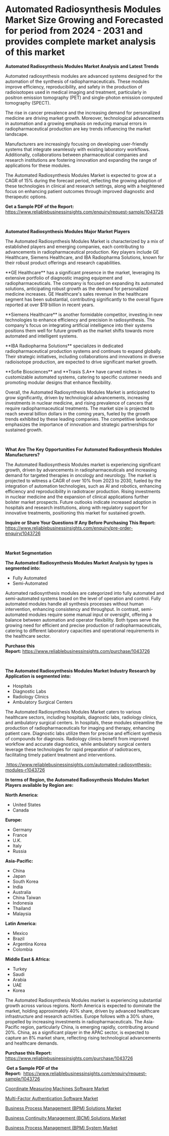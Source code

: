 <p><h1>Automated Radiosynthesis Modules Market Size Growing and Forecasted for period from 2024 - 2031 and provides complete market analysis of this market</h1></p><p><strong>Automated Radiosynthesis Modules Market Analysis and Latest Trends</strong></p>
<p><p>Automated radiosynthesis modules are advanced systems designed for the automation of the synthesis of radiopharmaceuticals. These modules improve efficiency, reproducibility, and safety in the production of radioisotopes used in medical imaging and treatment, particularly in positron emission tomography (PET) and single-photon emission computed tomography (SPECT). </p><p>The rise in cancer prevalence and the increasing demand for personalized medicine are driving market growth. Moreover, technological advancements in automation and a growing emphasis on reducing manual errors in radiopharmaceutical production are key trends influencing the market landscape. </p><p>Manufacturers are increasingly focusing on developing user-friendly systems that integrate seamlessly with existing laboratory workflows. Additionally, collaborations between pharmaceutical companies and research institutions are fostering innovation and expanding the range of applications for these modules. </p><p>The Automated Radiosynthesis Modules Market is expected to grow at a CAGR of 15% during the forecast period, reflecting the growing adoption of these technologies in clinical and research settings, along with a heightened focus on enhancing patient outcomes through improved diagnostic and therapeutic options.</p></p>
<p><strong>Get a Sample PDF of the Report:&nbsp;</strong> <a href="https://www.reliablebusinessinsights.com/enquiry/request-sample/1043726?utm_campaign=1539&utm_medium=2&utm_source=Github&utm_content=ia&utm_term=24102024&utm_id=automated-radiosynthesis-modules">https://www.reliablebusinessinsights.com/enquiry/request-sample/1043726</a></p>
<p>&nbsp;</p>
<p><strong>Automated Radiosynthesis Modules Major Market Players</strong></p>
<p><p>The Automated Radiosynthesis Modules Market is characterized by a mix of established players and emerging companies, each contributing to advancements in radiopharmaceutical production. Key players include GE Healthcare, Siemens Healthcare, and IBA Radiopharma Solutions, known for their robust product offerings and research capabilities.</p><p>**GE Healthcare** has a significant presence in the market, leveraging its extensive portfolio of diagnostic imaging equipment and radiopharmaceuticals. The company is focused on expanding its automated solutions, anticipating robust growth as the demand for personalized medicine increases. GE Healthcare's sales revenue in the healthcare segment has been substantial, contributing significantly to the overall figure reported at over $19 billion in recent years.</p><p>**Siemens Healthcare** is another formidable competitor, investing in new technologies to enhance efficiency and precision in radiosynthesis. The company's focus on integrating artificial intelligence into their systems positions them well for future growth as the market shifts towards more automated and intelligent systems.</p><p>**IBA Radiopharma Solutions** specializes in dedicated radiopharmaceutical production systems and continues to expand globally. Their strategic initiatives, including collaborations and innovations in diverse radioisotope production, are expected to drive significant market growth. </p><p>**Sofie Biosciences** and **Trasis S.A** have carved niches in customizable automated systems, catering to specific customer needs and promoting modular designs that enhance flexibility. </p><p>Overall, the Automated Radiosynthesis Modules Market is anticipated to grow significantly, driven by technological advancements, increasing investments in nuclear medicine, and rising prevalence of cancers that require radiopharmaceutical treatments. The market size is projected to reach several billion dollars in the coming years, fueled by the growth trends exhibited by these leading companies. The competitive landscape emphasizes the importance of innovation and strategic partnerships for sustained growth.</p></p>
<p>&nbsp;</p>
<p><strong>What Are The Key Opportunities For Automated Radiosynthesis Modules Manufacturers?</strong></p>
<p><p>The Automated Radiosynthesis Modules market is experiencing significant growth, driven by advancements in radiopharmaceuticals and increasing demand for targeted therapies in oncology and neurology. The market is projected to witness a CAGR of over 10% from 2023 to 2030, fueled by the integration of automation technologies, such as AI and robotics, enhancing efficiency and reproducibility in radiotracer production. Rising investments in nuclear medicine and the expansion of clinical applications further bolster market prospects. Future outlooks indicate increased adoption in hospitals and research institutions, along with regulatory support for innovative treatments, positioning this market for sustained growth.</p></p>
<p><strong>Inquire or Share Your Questions If Any Before Purchasing This Report:</strong> <a href="https://www.reliablebusinessinsights.com/enquiry/pre-order-enquiry/1043726?utm_campaign=1539&utm_medium=2&utm_source=Github&utm_content=ia&utm_term=24102024&utm_id=automated-radiosynthesis-modules">https://www.reliablebusinessinsights.com/enquiry/pre-order-enquiry/1043726</a></p>
<p>&nbsp;</p>
<p><strong>Market Segmentation</strong></p>
<p><strong>The Automated Radiosynthesis Modules Market Analysis by types is segmented into:</strong></p>
<p><ul><li>Fully Automated</li><li>Semi-Automated</li></ul></p>
<p><p>Automated radiosynthesis modules are categorized into fully automated and semi-automated systems based on the level of operation and control. Fully automated modules handle all synthesis processes without human intervention, enhancing consistency and throughput. In contrast, semi-automated modules require some manual input or oversight, offering a balance between automation and operator flexibility. Both types serve the growing need for efficient and precise production of radiopharmaceuticals, catering to different laboratory capacities and operational requirements in the healthcare sector.</p></p>
<p><strong>Purchase this Report:&nbsp;</strong><a href="https://www.reliablebusinessinsights.com/purchase/1043726?utm_campaign=1539&utm_medium=2&utm_source=Github&utm_content=ia&utm_term=24102024&utm_id=automated-radiosynthesis-modules">https://www.reliablebusinessinsights.com/purchase/1043726</a></p>
<p>&nbsp;</p>
<p><strong>The Automated Radiosynthesis Modules Market Industry Research by Application is segmented into:</strong></p>
<p><ul><li>Hospitals</li><li>Diagnostic Labs</li><li>Radiology Clinics</li><li>Ambulatory Surgical Centers</li></ul></p>
<p><p>The Automated Radiosynthesis Modules Market caters to various healthcare sectors, including hospitals, diagnostic labs, radiology clinics, and ambulatory surgical centers. In hospitals, these modules streamline the production of radiopharmaceuticals for imaging and therapy, enhancing patient care. Diagnostic labs utilize them for precise and efficient synthesis of compounds for diagnosis. Radiology clinics benefit from improved workflow and accurate diagnostics, while ambulatory surgical centers leverage these technologies for rapid preparation of radiotracers, facilitating timely patient treatment and interventions.</p></p>
<p><a href="https://www.reliablebusinessinsights.com/automated-radiosynthesis-modules-r1043726?utm_campaign=1539&utm_medium=2&utm_source=Github&utm_content=ia&utm_term=24102024&utm_id=automated-radiosynthesis-modules">&nbsp;https://www.reliablebusinessinsights.com/automated-radiosynthesis-modules-r1043726</a></p>
<p><strong>In terms of Region, the Automated Radiosynthesis Modules Market Players available by Region are:</strong></p>
<p>
    <p> <strong> North America: </strong>
        <ul>
            <li>United States</li>
            <li>Canada</li>
        </ul>
        </p> 
    <p> <strong> Europe: </strong>
        <ul>
            <li>Germany</li>
            <li>France</li>
            <li>U.K.</li>
            <li>Italy</li>
            <li>Russia</li>
        </ul>
        </p> 
    <p> <strong> Asia-Pacific: </strong>
        <ul>
            <li>China</li>
            <li>Japan</li>
            <li>South Korea</li>
            <li>India</li>
            <li>Australia</li>
            <li>China Taiwan</li>
            <li>Indonesia</li>
            <li>Thailand</li>
            <li>Malaysia</li>
        </ul>
        </p> 
    <p> <strong> Latin America: </strong>
        <ul>
            <li>Mexico</li>
            <li>Brazil</li>
            <li>Argentina Korea</li>
            <li>Colombia</li>
        </ul>
        </p> 
    <p> <strong> Middle East & Africa: </strong>
        <ul>
            <li>Turkey</li>
            <li>Saudi</li>
            <li>Arabia</li>
            <li>UAE</li>
            <li>Korea</li>
        </ul>
    </p>
    </p>
<p><p>The Automated Radiosynthesis Modules market is experiencing substantial growth across various regions. North America is expected to dominate the market, holding approximately 40% share, driven by advanced healthcare infrastructure and research activities. Europe follows with a 30% share, propelled by increasing investments in radiopharmaceuticals. The Asia-Pacific region, particularly China, is emerging rapidly, contributing around 20%. China, as a significant player in the APAC sector, is expected to capture an 8% market share, reflecting rising technological advancements and healthcare demands.</p></p>
<p><strong>Purchase this Report: </strong><a href="https://www.reliablebusinessinsights.com/purchase/1043726?utm_campaign=1539&utm_medium=2&utm_source=Github&utm_content=ia&utm_term=24102024&utm_id=automated-radiosynthesis-modules">https://www.reliablebusinessinsights.com/purchase/1043726</a></p>
<p>&nbsp;<strong>Get a Sample PDF of the Report:&nbsp;&nbsp;</strong><a href="https://www.reliablebusinessinsights.com/enquiry/request-sample/1043726?utm_campaign=1539&utm_medium=2&utm_source=Github&utm_content=ia&utm_term=24102024&utm_id=automated-radiosynthesis-modules">https://www.reliablebusinessinsights.com/enquiry/request-sample/1043726</a></p>
<p><strong></strong></p>
<p><p><a href="https://www.linkedin.com/pulse/regulatory-landscape-its-influence-global-coordinate-measuring-ocnbc?utm_campaign=1539&utm_medium=2&utm_source=Github&utm_content=ia&utm_term=24102024&utm_id=automated-radiosynthesis-modules">Coordinate Measuring Machines Software Market</a></p><p><a href="https://www.linkedin.com/pulse/multi-factor-authentication-software-market-size-segmentation-x1zrf?utm_campaign=1539&utm_medium=2&utm_source=Github&utm_content=ia&utm_term=24102024&utm_id=automated-radiosynthesis-modules">Multi-Factor Authentication Software Market</a></p><p><a href="https://www.linkedin.com/pulse/business-process-management-bpm-solutions-market-shifts-strategic-qxnlf?utm_campaign=1539&utm_medium=2&utm_source=Github&utm_content=ia&utm_term=24102024&utm_id=automated-radiosynthesis-modules">Business Process Management (BPM) Solutions Market</a></p><p><a href="https://www.linkedin.com/pulse/business-continuity-management-bcm-solutions-market-refracting-m59zf?utm_campaign=1539&utm_medium=2&utm_source=Github&utm_content=ia&utm_term=24102024&utm_id=automated-radiosynthesis-modules">Business Continuity Management (BCM) Solutions Market</a></p><p><a href="https://www.linkedin.com/pulse/global-business-process-management-bpm-system-market-trends-lvjxf?utm_campaign=1539&utm_medium=2&utm_source=Github&utm_content=ia&utm_term=24102024&utm_id=automated-radiosynthesis-modules">Business Process Management (BPM) System Market</a></p></p>